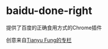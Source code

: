 # baidu-done-right
提供了百度的正确食用方式的Chrome插件

创意来自[Tianyu Fung的专栏](https://zhuanlan.zhihu.com/p/2090240)

